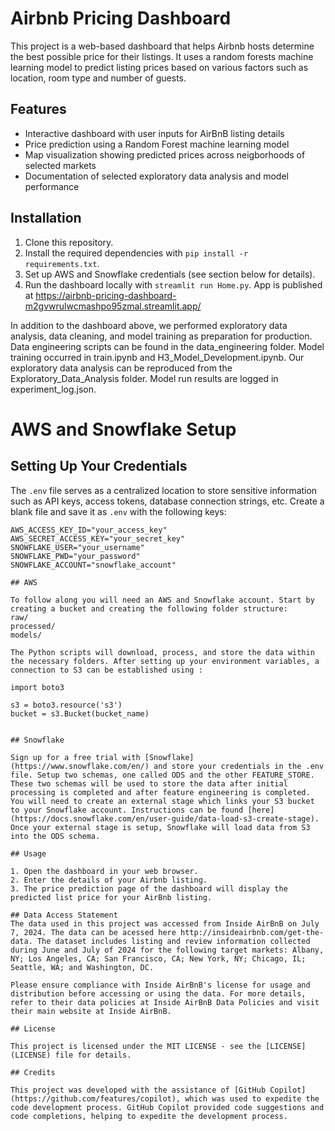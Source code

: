 # Airbnb Pricing Dashboard

This project is a web-based dashboard that helps Airbnb hosts determine the best possible price for their listings. It uses a random forests machine learning model to predict listing prices based on various factors such as location, room type and number of guests.

## Features

- Interactive dashboard with user inputs for AirBnB listing details
- Price prediction using a Random Forest machine learning model
- Map visualization showing predicted prices across neigborhoods of selected markets
- Documentation of selected exploratory data analysis and model performance

## Installation

1. Clone this repository.
2. Install the required dependencies with `pip install -r requirements.txt`.
3. Set up AWS and Snowflake credentials (see section below for details).
4. Run the dashboard locally with `streamlit run Home.py`. App is published at https://airbnb-pricing-dashboard-m2gvwrulwcmashpo95zmal.streamlit.app/

In addition to the dashboard above, we performed exploratory data analysis, data cleaning, and model training as preparation for production. Data engineering scripts can be found in the data_engineering folder. Model training occurred in train.ipynb and H3_Model_Development.ipynb. Our exploratory data analysis can be reproduced from the Exploratory_Data_Analysis folder. Model run results are logged in experiment_log.json.

# AWS and Snowflake Setup

## Setting Up Your Credentials

The `.env` file serves as a centralized location to store sensitive information such as API keys, access tokens, database connection strings, etc. Create a blank file and save it as `.env` with the following keys:

```env
AWS_ACCESS_KEY_ID="your_access_key"
AWS_SECRET_ACCESS_KEY="your_secret_key"
SNOWFLAKE_USER="your_username"
SNOWFLAKE_PWD="your_password"
SNOWFLAKE_ACCOUNT="snowflake_account"

## AWS

To follow along you will need an AWS and Snowflake account. Start by creating a bucket and creating the following folder structure:
raw/
processed/
models/

The Python scripts will download, process, and store the data within the necessary folders. After setting up your environment variables, a connection to S3 can be established using :

import boto3

s3 = boto3.resource('s3')
bucket = s3.Bucket(bucket_name)


## Snowflake

Sign up for a free trial with [Snowflake](https://www.snowflake.com/en/) and store your credentials in the .env file. Setup two schemas, one called ODS and the other FEATURE_STORE. These two schemas will be used to store the data after initial processing is completed and after feature engineering is completed.  You will need to create an external stage which links your S3 bucket to your Snowflake account. Instructions can be found [here](https://docs.snowflake.com/en/user-guide/data-load-s3-create-stage). Once your external stage is setup, Snowflake will load data from S3 into the ODS schema.

## Usage

1. Open the dashboard in your web browser.
2. Enter the details of your Airbnb listing.
3. The price prediction page of the dashboard will display the predicted list price for your AirBnb listing.

## Data Access Statement
The data used in this project was accessed from Inside AirBnB on July 7, 2024. The data can be acessed here http://insideairbnb.com/get-the-data. The dataset includes listing and review information collected during June and July of 2024 for the following target markets: Albany, NY; Los Angeles, CA; San Francisco, CA; New York, NY; Chicago, IL; Seattle, WA; and Washington, DC.

Please ensure compliance with Inside AirBnB's license for usage and distribution before accessing or using the data. For more details, refer to their data policies at Inside AirBnB Data Policies and visit their main website at Inside AirBnB.

## License

This project is licensed under the MIT LICENSE - see the [LICENSE](LICENSE) file for details.

## Credits

This project was developed with the assistance of [GitHub Copilot](https://github.com/features/copilot), which was used to expedite the code development process. GitHub Copilot provided code suggestions and code completions, helping to expedite the development process.
